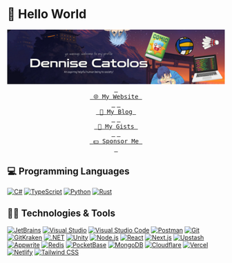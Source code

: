 # 👋 Hello World

<div align="center">
    <img src="./banner.svg" alt="Banner">
    <a href="https://dennise.me"><kbd> <br> <span>🌐 My Website</span> <br> </kbd></a>
    <a href="https://blog.dennise.me"><kbd> <br> <span>📑 My Blog</span> <br> </kbd></a>
    <a href="https://gist.github.com/dentolos19"><kbd> <br> <span>📜 My Gists</span> <br> </kbd></a>
    <a href="https://github.com/sponsors/dentolos19"><kbd> <br> <span>💵 Sponsor Me</span> <br> </kbd></a>
</div>

## 💻 Programming Languages

[![C#](https://img.shields.io/badge/-C%23-239120?style=for-the-badge&logo=csharp&logoColor=white)](<https://wikipedia.org/wiki/C_Sharp_(programming_language)>)
[![TypeScript](https://img.shields.io/badge/-TypeScript-3178C6?style=for-the-badge&logo=typescript&logoColor=white)](https://typescriptlang.org)
[![Python](https://img.shields.io/badge/-Python-3776AB?style=for-the-badge&logo=python&logoColor=white)](https://python.org)
[![Rust](https://img.shields.io/badge/Learning-Rust-000000?style=for-the-badge&logo=rust&logoColor=white)](https://rust-lang.org)

## 🧑‍💻 Technologies & Tools

[![JetBrains](https://img.shields.io/badge/-JetBrains-000000?style=for-the-badge&logo=jetbrains&logoColor=white)](https://jetbrains.com)
[![Visual Studio](https://img.shields.io/badge/-Visual%20Studio-5C2D91?style=for-the-badge&logo=visual-studio&logoColor=white)](https://visualstudio.com)
[![Visual Studio Code](https://img.shields.io/badge/-Visual%20Studio%20Code-007ACC?style=for-the-badge&logo=visual-studio-code&logoColor=white)](https://code.visualstudio.com)
[![Postman](https://img.shields.io/badge/-Postman-FF6C37?style=for-the-badge&logo=postman&logoColor=white)](https://postman.com)
[![Git](https://img.shields.io/badge/-Git-F05032?style=for-the-badge&logo=git&logoColor=white)](https://git-scm.com)
[![GitKraken](https://img.shields.io/badge/-GitKraken-179287?style=for-the-badge&logo=gitkraken&logoColor=white)](https://gitkraken.com)
[![.NET](https://img.shields.io/badge/-.NET-512BD4?style=for-the-badge&logo=.net&logoColor=white)](https://dot.net)
[![Unity](https://img.shields.io/badge/-Unity-FFFFFF?style=for-the-badge&logo=unity&logoColor=black)](https://unity.com)
[![Node.js](https://img.shields.io/badge/-Node.js-339933?style=for-the-badge&logo=node.js&logoColor=white)](https://nodejs.org)
[![React](https://img.shields.io/badge/-React-61DAFB?style=for-the-badge&logo=react&logoColor=black)](https://react.dev)
[![Next.js](https://img.shields.io/badge/-Next.js-000000?style=for-the-badge&logo=next.js&logoColor=white)](https://nextjs.org)
[![Upstash](https://img.shields.io/badge/-Upstash-00E9A3?style=for-the-badge&logo=upstash&logoColor=white)](https://upstash.com)
[![Appwrite](https://img.shields.io/badge/-Appwrite-FD366E?style=for-the-badge&logo=appwrite&logoColor=white)](https://appwrite.io)
[![Redis](https://img.shields.io/badge/-Redis-DC382D?style=for-the-badge&logo=redis&logoColor=white)](https://redis.com)
[![PocketBase](https://img.shields.io/badge/-PocketBase-B8DBE4?style=for-the-badge&logo=pocketbase&logoColor=black)](https://pocketbase.io)
[![MongoDB](https://img.shields.io/badge/-MongoDB-47A248?style=for-the-badge&logo=mongodb&logoColor=white)](https://mongodb.com)
[![Cloudflare](https://img.shields.io/badge/-Cloudflare-F38020?style=for-the-badge&logo=cloudflare&logoColor=white)](https://cloudflare.com)
[![Vercel](https://img.shields.io/badge/-Vercel-000000?style=for-the-badge&logo=vercel&logoColor=white)](https://vercel.com)
[![Netlify](https://img.shields.io/badge/-Netlify-00C7B7?style=for-the-badge&logo=netlify&logoColor=white)](https://netlify.com)
[![Tailwind CSS](https://img.shields.io/badge/-Tailwind%20CSS-06B6D4?style=for-the-badge&logo=vercel&logoColor=white)](https://tailwindcss.com)